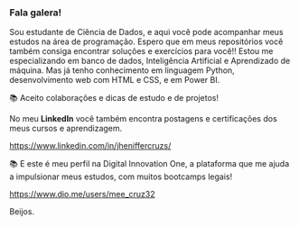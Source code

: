 ### Fala galera!

Sou estudante de Ciência de Dados, e aqui você pode acompanhar meus estudos na área de programação.
Espero que em meus repositórios você também consiga encontrar soluções e exercícios para você!!
Estou me especializando em banco de dados, Inteligência Artificial e Aprendizado de máquina. Mas já tenho conhecimento em linguagem Python, desenvolvimento web com HTML e CSS, e em Power BI.

📚 Aceito colaborações e dicas de estudo e de projetos!

No meu **LinkedIn** você também encontra postagens e certificações dos meus cursos e aprendizagem.

<https://www.linkedin.com/in/jheniffercruzs/>

📚 E este é meu perfil na Digital Innovation One, a plataforma que me ajuda a impulsionar meus estudos, com muitos bootcamps legais! 

<https://www.dio.me/users/mee_cruz32>          

Beijos.
